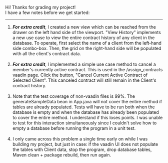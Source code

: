Hi!  Thanks for grading my project!\
I have a few notes before we get started:
***

1. _**For extra credit**_, I created a new view which can be reached
   from the drawer on the left hand side of the viewport.  "View History"
   implements a new use case to view the entire contract history of any
   client in the database. To operate, first select the name of a client
   from the left-hand side combo-box. Then, the grid on the right-hand
   side will be populated with all the client's contract data.
   <br></br>
2. _**For extra credit**_, I implemented a simple use case method to
   cancel a member's currently active contract. This is used in the
   /assign_contracts vaadin page. Click the button,
   "Cancel Current Active Contract of Selected Client". This canceled
   contract will still remain in the Client's contract history.
   <br></br>
3. Note that the test coverage of non-vaadin files is 99%. The generateSampleData bean in App.java
   will not cover
   the entire method if tables are already populated. Tests will have
   to be run both when the database is empty and when
   the database has already been populated to cover the entire method.
   I understand if this loses points. I was unable to test for this
   interaction simultaneously since I couldn't solve how to empty a
   database before running the program in a unit test.
   <br></br>
4. I only came across this problem a single time early on while I was building my project,
   but just in case: if the vaadin UI does not populate the tables with
   Client data, stop the program, drop database tables, Maven clean +
   package rebuild, then run again.